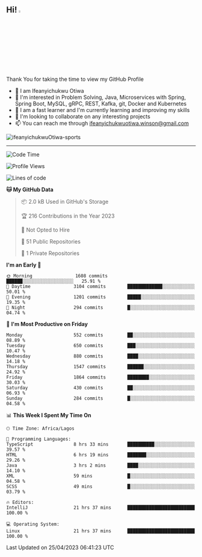 <!-- BLOG-POST-LIST:START --><!-- BLOG-POST-LIST:END -->

## Hi! <img src="https://media.giphy.com/media/hvRJCLFzcasrR4ia7z/giphy.gif" width="4%"> 

Thank You for taking the time to view my GitHub Profile

- 👋 I am Ifeanyichukwu Otiwa
- 👀 I'm interested in Problem Solving, Java, Microservices with Spring, Spring Boot, MySQL, gRPC, REST, Kafka, git, Docker and Kubernetes
- 🌱 I am a fast learner and I'm currently learning and improving my skills
- 💞️ I'm looking to collaborate on any interesting projects
- 📫 You can reach me through ifeanyichukwuotiwa.winson@gmail.com

<p align="left" marginTop="10px"> <img src="https://komarev.com/ghpvc/?username=ifeanyichukwuOtiwa-sports&label=Profile%20views&color=0e75b6&style=for-the-badge" alt="ifeanyichukwuOtiwa-sports" /> </p>

***

<!--START_SECTION:waka-->
![Code Time](http://img.shields.io/badge/Code%20Time-1%2C327%20hrs%2043%20mins-blue)

![Profile Views](http://img.shields.io/badge/Profile%20Views-1-blue)

![Lines of code](https://img.shields.io/badge/From%20Hello%20World%20I%27ve%20Written-2.0%20million%20lines%20of%20code-blue)

**🐱 My GitHub Data** 

> 📦 2.0 kB Used in GitHub's Storage 
 > 
> 🏆 216 Contributions in the Year 2023
 > 
> 🚫 Not Opted to Hire
 > 
> 📜 51 Public Repositories 
 > 
> 🔑 1 Private Repositories 
 > 
**I'm an Early 🐤** 

```text
🌞 Morning                1608 commits        ██████░░░░░░░░░░░░░░░░░░░   25.91 % 
🌆 Daytime                3104 commits        █████████████░░░░░░░░░░░░   50.01 % 
🌃 Evening                1201 commits        █████░░░░░░░░░░░░░░░░░░░░   19.35 % 
🌙 Night                  294 commits         █░░░░░░░░░░░░░░░░░░░░░░░░   04.74 % 
```
📅 **I'm Most Productive on Friday** 

```text
Monday                   552 commits         ██░░░░░░░░░░░░░░░░░░░░░░░   08.89 % 
Tuesday                  650 commits         ███░░░░░░░░░░░░░░░░░░░░░░   10.47 % 
Wednesday                880 commits         ████░░░░░░░░░░░░░░░░░░░░░   14.18 % 
Thursday                 1547 commits        ██████░░░░░░░░░░░░░░░░░░░   24.92 % 
Friday                   1864 commits        ████████░░░░░░░░░░░░░░░░░   30.03 % 
Saturday                 430 commits         ██░░░░░░░░░░░░░░░░░░░░░░░   06.93 % 
Sunday                   284 commits         █░░░░░░░░░░░░░░░░░░░░░░░░   04.58 % 
```


📊 **This Week I Spent My Time On** 

```text
🕑︎ Time Zone: Africa/Lagos

💬 Programming Languages: 
TypeScript               8 hrs 33 mins       ██████████░░░░░░░░░░░░░░░   39.57 % 
HTML                     6 hrs 19 mins       ███████░░░░░░░░░░░░░░░░░░   29.26 % 
Java                     3 hrs 2 mins        ████░░░░░░░░░░░░░░░░░░░░░   14.10 % 
XML                      59 mins             █░░░░░░░░░░░░░░░░░░░░░░░░   04.58 % 
SCSS                     49 mins             █░░░░░░░░░░░░░░░░░░░░░░░░   03.79 % 

🔥 Editors: 
IntelliJ                 21 hrs 37 mins      █████████████████████████   100.00 % 

💻 Operating System: 
Linux                    21 hrs 37 mins      █████████████████████████   100.00 % 
```


 Last Updated on 25/04/2023 06:41:23 UTC
<!--END_SECTION:waka-->

<!--
<p align="center">
![trophy](https://github-profile-trophy.vercel.app/?username=ifeanyichukwuOtiwa-sports&theme=onedark) (https://github.com/ryo-ma/github-profile-trophy)
</p>
-->

<!---
ifeanyi-otiwa/ifeanyi-otiwa is a ✨ special ✨ repository because its `README.md` (this file) appears on your GitHub profile.
You can click the Preview link to take a look at your changes.
--->

